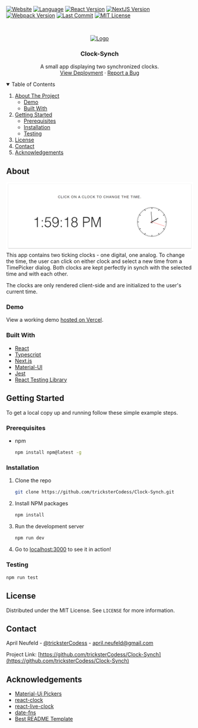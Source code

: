 <!--
*** This README was created using the Best-README-Template: 
*** https://github.com/othneildrew/Best-README-Template/blob/master/README.md
-->



<!-- PROJECT SHIELDS -->
[![Website][website-shield]][website-url]
[![Language][language-shield]][repo-url]
[![React Version][react-version-shield]][package-url]
[![NextJS Version][next-version-shield]][package-url]
[![Webpack Version][webpack-version-shield]][package-url]
[![Last Commit][last-commit-shield]][last-commit-url]
[![MIT License][license-shield]][license-url]



<!-- PROJECT LOGO -->
<br />
<p align="center">
  <a href="https://github.com/tricksterCodess/Clock-Synch/blob/main/public/favicon.ico">
    <img src="/public/favicon.ico" alt="Logo" width="80" height="80">
  </a>

  <h3 align="center">Clock-Synch</h3>

  <p align="center">
    A small app displaying two synchronized clocks.
    <br />
    <a href="https://clock-synch.vercel.app/">View Deployment</a>
    ·
    <a href="https://github.com/tricksterCodess/Clock-Synch/issues">Report a Bug</a>
  </p>
</p>



<!-- TABLE OF CONTENTS -->
<details open="open">
  <summary>Table of Contents</summary>
  <ol>
    <li>
      <a href="#about-the-project">About The Project</a>
      <ul>
        <li><a href="#demo">Demo</a></li>
        <li><a href="#built-with">Built With</a></li>
      </ul>
    </li>
    <li>
      <a href="#getting-started">Getting Started</a>
      <ul>
        <li><a href="#prerequisites">Prerequisites</a></li>
        <li><a href="#installation">Installation</a></li>
        <li><a href="#testing">Testing</a></li>
      </ul>
    </li>
    <li><a href="#license">License</a></li>
    <li><a href="#contact">Contact</a></li>
    <li><a href="#acknowledgements">Acknowledgements</a></li>
  </ol>
</details>



<!-- ABOUT THE PROJECT -->
## About
[![Project Screenshot][project-screenshot]](website-url)
This app contains two ticking clocks - one digital, one analog. To change the time, the user can click on
either clock and select a new time from a TimePicker dialog. Both clocks are kept perfectly in synch
with the selected time and with each other.

The clocks are only rendered client-side and are initialized to the user's current time. 

### Demo

View a working demo [hosted on Vercel](https://clock-synch.vercel.app/).

### Built With

* [React](https://reactjs.org)
* [Typescript](https://www.typescriptlang.org)
* [Next.js](https://nextjs.org)
* [Material-UI](https://material-ui.com)
* [Jest](https://jestjs.io/)
* [React Testing Library](https://testing-library.com/docs/react-testing-library/intro/)


<!-- GETTING STARTED -->
## Getting Started

To get a local copy up and running follow these simple example steps.

### Prerequisites

* npm
  ```sh
  npm install npm@latest -g
  ```

### Installation

1. Clone the repo
   ```sh
   git clone https://github.com/tricksterCodess/Clock-Synch.git
   ```
2. Install NPM packages
   ```sh
   npm install
   ```
3. Run the development server
   ```sh
   npm run dev
   ```
 4. Go to [localhost:3000](http://localhost:3000/) to see it in action!

### Testing

   ```sh
   npm run test
   ```

<!-- LICENSE -->
## License

Distributed under the MIT License. See `LICENSE` for more information.



<!-- CONTACT -->
## Contact

April Neufeld - [@tricksterCodess](https://gitconnected.com/trickstercodess) - april.neufeld@gmail.com

Project Link: [https://github.com/tricksterCodess/Clock-Synch](https://github.com/tricksterCodess/Clock-Synch)



<!-- ACKNOWLEDGEMENTS -->
## Acknowledgements
* [Material-Ui Pickers](https://material-ui-pickers.dev/)
* [react-clock](https://www.npmjs.com/package/react-clock)
* [react-live-clock](https://www.npmjs.com/package/react-live-clock)
* [date-fns](https://date-fns.org/)
* [Best README Template](https://github.com/othneildrew/Best-README-Template/blob/master/README.md)



<!-- MARKDOWN LINKS & IMAGES -->
<!-- https://www.markdownguide.org/basic-syntax/#reference-style-links -->
[last-commit-shield]: https://img.shields.io/github/last-commit/tricksterCodess/Clock-Synch.svg
[last-commit-url]: https://github.com/tricksterCodess/Clock-Synch/commits/main
[license-shield]: https://img.shields.io/github/license/tricksterCodess/Clock-Synch.svg
[license-url]: https://github.com/tricksterCodess/Clock-Synch/blob/main/LICENSE.txt
[language-shield]: https://img.shields.io/github/languages/top/tricksterCodess/Clock-Synch.svg
[next-version-shield]: https://img.shields.io/github/package-json/dependency-version/tricksterCodess/Clock-Synch/next.svg
[webpack-version-shield]: https://img.shields.io/github/package-json/dependency-version/tricksterCodess/Clock-Synch/dev/webpack.svg
[package-url]: https://github.com/tricksterCodess/Clock-Synch/blob/main/package.json
[project-screenshot]: /public/images/project-ss.png
[react-version-shield]: https://img.shields.io/github/package-json/dependency-version/tricksterCodess/Clock-Synch/react.svg
[repo-url]: https://github.com/tricksterCodess/Clock-Synch
[website-shield]: https://img.shields.io/website?url=https://clock-synch.vercel.app/
[website-url]: https://clock-synch.vercel.app/
